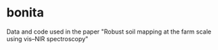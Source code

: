 # bonita
Data and code used in the paper "Robust soil mapping at the farm scale using vis–NIR spectroscopy" 
